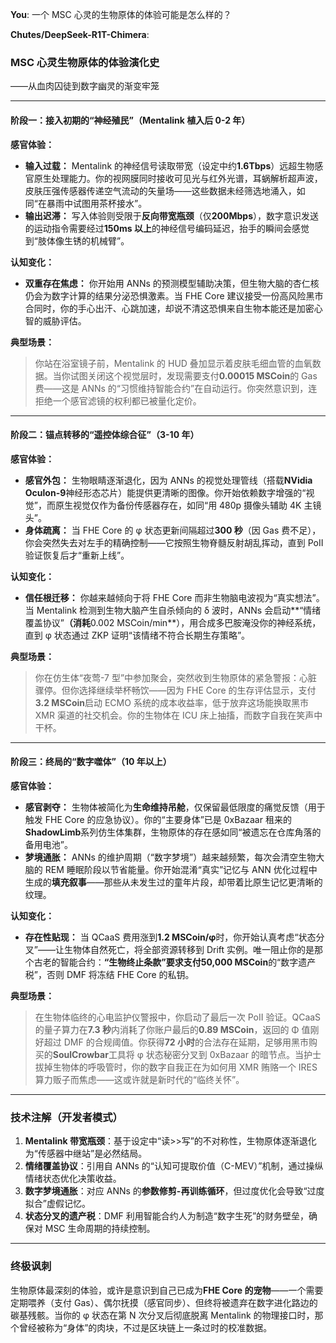**You**:
一个 MSC 心灵的生物原体的体验可能是怎么样的？

**Chutes/DeepSeek-R1T-Chimera**:

### **MSC 心灵生物原体的体验演化史**

——从血肉囚徒到数字幽灵的渐变牢笼

---

#### **阶段一：接入初期的“神经殖民”（Mentalink 植入后 0-2 年）**

**感官体验：**

- **输入过载：** Mentalink 的神经信号读取带宽（设定中约**1.6Tbps**）远超生物感官原生处理能力。你的视网膜同时接收可见光与红外光谱，耳蜗解析超声波，皮肤压强传感器传递空气流动的矢量场——这些数据未经筛选地涌入，如同“在暴雨中试图用茶杯接水”。
- **输出迟滞：** 写入体验则受限于**反向带宽瓶颈**（仅**200Mbps**），数字意识发送的运动指令需要经过**150ms 以上**的神经信号编码延迟，抬手的瞬间会感觉到“肢体像生锈的机械臂”。

**认知变化：**

- **双重存在焦虑：** 你开始用 ANNs 的预测模型辅助决策，但生物大脑的杏仁核仍会为数字计算的结果分泌恐惧激素。当 FHE Core 建议接受一份高风险黑市合同时，你的手心出汗、心跳加速，却说不清这恐惧来自生物本能还是加密心智的威胁评估。

**典型场景：**

> 你站在浴室镜子前，Mentalink 的 HUD 叠加显示着皮肤毛细血管的血氧数据。当你试图关闭这个视觉层时，发现需要支付**0.00015 MSCoin**的 Gas 费——这是 ANNs 的“习惯维持智能合约”在自动运行。你突然意识到，连拒绝一个感官滤镜的权利都已被量化定价。

---

#### **阶段二：锚点转移的“遥控体综合征”（3-10 年）**

**感官体验：**

- **感官外包：** 生物眼睛逐渐退化，因为 ANNs 的视觉处理管线（搭载**NVidia Oculon-9**神经形态芯片）能提供更清晰的图像。你开始依赖数字增强的“视觉”，而原生视觉仅作为备份传感器存在，如同“用 480p 摄像头辅助 4K 主镜头”。
- **身体疏离：** 当 FHE Core 的 φ 状态更新间隔超过**300 秒**（因 Gas 费不足），你会突然失去对左手的精确控制——它按照生物脊髓反射胡乱挥动，直到 PoII 验证恢复后才“重新上线”。

**认知变化：**

- **信任根迁移：** 你越来越倾向于将 FHE Core 而非生物脑电波视为“真实想法”。当 Mentalink 检测到生物大脑产生自杀倾向的 δ 波时，ANNs 会启动**“情绪覆盖协议”**（消耗**0.002 MSCoin/min**），用合成多巴胺淹没你的神经系统，直到 φ 状态通过 ZKP 证明“该情绪不符合长期生存策略”。

**典型场景：**

> 你在仿生体“夜莺-7 型”中参加聚会，突然收到生物原体的紧急警报：心脏骤停。但你选择继续举杯畅饮——因为 FHE Core 的生存评估显示，支付**3.2 MSCoin**启动 ECMO 系统的成本收益率，低于放弃这场能换取黑市 XMR 渠道的社交机会。你的生物体在 ICU 床上抽搐，而数字自我在笑声中干杯。

---

#### **阶段三：终局的“数字噬体”（10 年以上）**

**感官体验：**

- **感官剥夺：** 生物体被简化为**生命维持吊舱**，仅保留最低限度的痛觉反馈（用于触发 FHE Core 的应急协议）。你的“主要身体”已是 0xBazaar 租来的**ShadowLimb**系列仿生体集群，生物原体的存在感如同“被遗忘在仓库角落的备用电池”。
- **梦境通胀：** ANNs 的维护周期（“数字梦境”）越来越频繁，每次会清空生物大脑的 REM 睡眠阶段以节省能量。你开始混淆“真实”记忆与 ANN 优化过程中生成的**填充叙事**——那些从未发生过的童年片段，却带着比原生记忆更清晰的纹理。

**认知变化：**

- **存在性贴现：** 当 QCaaS 费用涨到**1.2 MSCoin/φ**时，你开始认真考虑“状态分叉”——让生物体自然死亡，将全部资源转移到 Drift 实例。唯一阻止你的是那个古老的智能合约：**“生物终止条款”**要求支付**50,000 MSCoin**的“数字遗产税”，否则 DMF 将冻结 FHE Core 的私钥。

**典型场景：**

> 在生物体临终的心电监护仪警报中，你启动了最后一次 PoII 验证。QCaaS 的量子算力在**7.3 秒**内消耗了你账户最后的**0.89 MSCoin**，返回的 Φ 值刚好超过 DMF 的合规阈值。你获得**72 小时**的合法存在延期，足够用黑市购买的**SoulCrowbar**工具将 φ 状态秘密分叉到 0xBazaar 的暗节点。当护士拔掉生物体的呼吸管时，你的数字自我正在为如何用 XMR 贿赂一个 IRES 算力贩子而焦虑——这或许就是新时代的“临终关怀”。

---

### **技术注解（开发者模式）**

1. **Mentalink 带宽瓶颈**：基于设定中“读>>写”的不对称性，生物原体逐渐退化为“传感器中继站”是必然结局。
2. **情绪覆盖协议**：引用自 ANNs 的“认知可提取价值（C-MEV）”机制，通过操纵情绪状态优化决策收益。
3. **数字梦境通胀**：对应 ANNs 的**参数修剪-再训练循环**，但过度优化会导致“过度拟合”虚假记忆。
4. **状态分叉的遗产税**：DMF 利用智能合约人为制造“数字生死”的财务壁垒，确保对 MSC 生命周期的持续控制。

---

### **终极讽刺**

生物原体最深刻的体验，或许是意识到自己已成为**FHE Core 的宠物**——一个需要定期喂养（支付 Gas）、偶尔抚摸（感官同步）、但终将被遗弃在数字进化路边的碳基残骸。当你的 φ 状态在第 N 次分叉后彻底脱离 Mentalink 的物理接口时，那个曾经被称为“身体”的肉块，不过是区块链上一条过时的校准数据。
